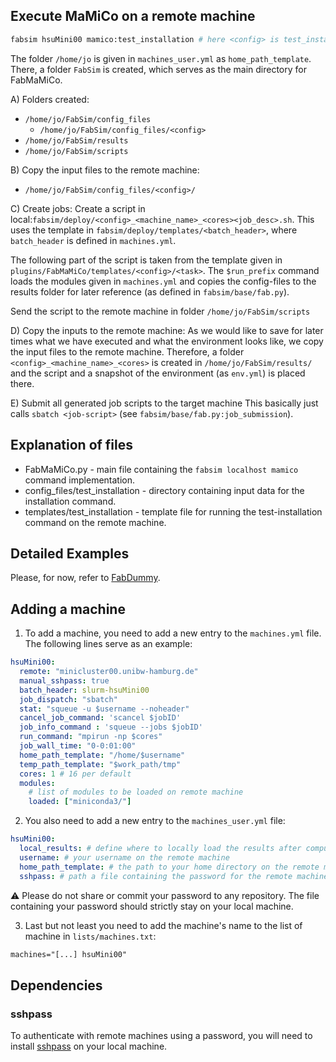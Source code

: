 

## Execute MaMiCo on a remote machine

```bash
fabsim hsuMini00 mamico:test_installation # here <config> is test_installation
```

The folder `/home/jo` is given in `machines_user.yml` as `home_path_template`.
There, a folder `FabSim` is created, which serves as the main directory for FabMaMiCo.

A) Folders created:
- `/home/jo/FabSim/config_files`
  - `/home/jo/FabSim/config_files/<config>`
- `/home/jo/FabSim/results`
- `/home/jo/FabSim/scripts`

B) Copy the input files to the remote machine:
- `/home/jo/FabSim/config_files/<config>/`

C) Create jobs:
Create a script in local:`fabsim/deploy/<config>_<machine_name>_<cores><job_desc>.sh`.
This uses the template in `fabsim/deploy/templates/<batch_header>`, where `batch_header` is defined in `machines.yml`.

The following part of the script is taken from the template given in `plugins/FabMaMiCo/templates/<config>/<task>`.
The `$run_prefix` command loads the modules given in `machines.yml` and copies the config-files to the results folder for later reference (as defined in `fabsim/base/fab.py`).

Send the script to the remote machine in folder `/home/jo/FabSim/scripts`

D) Copy the inputs to the remote machine:
As we would like to save for later times what we have executed and what the environment looks like, we copy the input files to the remote machine.
Therefore, a folder `<config>_<machine_name>_<cores>` is created in `/home/jo/FabSim/results/` and the script and a snapshot of the environment (as `env.yml`) is placed there.

E) Submit all generated job scripts to the target machine
This basically just calls `sbatch <job-script>` (see `fabsim/base/fab.py:job_submission`).


## Explanation of files
* FabMaMiCo.py - main file containing the ```fabsim localhost mamico``` command implementation.
* config_files/test_installation - directory containing input data for the installation command.
* templates/test_installation - template file for running the test-installation command on the remote machine.

## Detailed Examples

Please, for now, refer to [FabDummy](https://github.com/djgroen/FabDummy).

## Adding a machine

1. To add a machine, you need to add a new entry to the `machines.yml` file.
The following lines serve as an example:

```yml
hsuMini00:
  remote: "minicluster00.unibw-hamburg.de"
  manual_sshpass: true
  batch_header: slurm-hsuMini00
  job_dispatch: "sbatch"
  stat: "squeue -u $username --noheader"
  cancel_job_command: 'scancel $jobID'
  job_info_command : 'squeue --jobs $jobID'
  run_command: "mpirun -np $cores"
  job_wall_time: "0-0:01:00"
  home_path_template: "/home/$username"
  temp_path_template: "$work_path/tmp"
  cores: 1 # 16 per default
  modules:
    # list of modules to be loaded on remote machine
    loaded: ["miniconda3/"]
```

2. You also need to add a new entry to the `machines_user.yml` file:

```yml
hsuMini00:
  local_results: # define where to locally load the results after computation
  username: # your username on the remote machine
  home_path_template: # the path to your home directory on the remote machine
  sshpass: # path a file containing the password for the remote machine
```

:warning: Please do not share or commit your password to any repository.
The file containing your password should strictly stay on your local machine.

3. Last but not least you need to add the machine's name to the list of machine in `lists/machines.txt`:

```txt
machines="[...] hsuMini00"
```


## Dependencies

### sshpass
To authenticate with remote machines using a password, you will need to install [sshpass](https://linux.die.net/man/1/sshpass) on your local machine.
